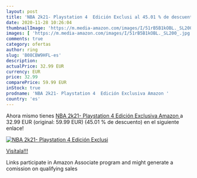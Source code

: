 ```yaml
---
layout: post
title: 'NBA 2k21- Playstation 4  Edición Exclusi al 45.01 % de descuento'
date: 2020-11-28 10:26:04
thumbnailImage: 'https://m.media-amazon.com/images/I/51rB5B1kOBL._SL200_.jpg'
images: [ 'https://m.media-amazon.com/images/I/51rB5B1kOBL._SL200_.jpg' ]
comments: true
category: ofertas
author: ring
slug: 'B08CBW9HFL-es'
description:
actualPrice: 32.99 EUR
currency: EUR
price: 32.99
comparePrice: 59.99 EUR
inStock: true
prodname: 'NBA 2k21- Playstation 4  Edición Exclusiva Amazon '
country: 'es'
---
```


Ahora mismo tienes [NBA 2k21- Playstation 4  Edición Exclusiva Amazon ](https://www.amazon.es/dp/B08CBW9HFL/?tag=tolees-21) a 32.99 EUR (original: 59.99 EUR) (45.01 %  de descuento) en el siguiente enlace!

[![NBA 2k21- Playstation 4  Edición Exclusi](https://m.media-amazon.com/images/I/51rB5B1kOBL._SL200_.jpg)](https://www.amazon.es/dp/B08CBW9HFL/?tag=tolees-21)

[Visítala!!!](https://www.amazon.es/dp/B08CBW9HFL/?tag=tolees-21)

Links participate in Amazon Associate program and might generate a comission on qualifying sales
